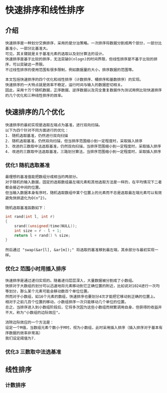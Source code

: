 # 快速排序和线性排序 #
## 介绍 ##
	快速排序是一种划分交换排序，采用的是分治策略。一次排序将数据分割成两个部分，一部分比基准小，一部分比基准大。
	可见，其关键就是关于基准元素的选取以及划分算法的设计。
	快速排序是基于比较的排序，无法突破O(nlogn)的时间界限，但线性排序是不基于比较的排序，可以突破这一界限。
	不过线性排序的使用范围有很多限制，例如数据量的大小，排序数据的范围等。
	
	本文包括快速排序的四个优化和线性排序（计数排序、桶排序和基数排序）的实现。
	快速排序的一大特点就是效率不稳定，运行时间与输入的数据密切相关。
	因此，采用十万个随机数据，正序数据、逆序数据以及完全重复数据作为测试用例比较快速排序的几个优化和三种线性排序的效率。

## 快速排序的几个优化 ##
    快速排序的最初实现是选取左端点为基准，进行双向扫描。
    以下为四个针对不同方面进行的优化：
    1. 随机选取基准，仍然进行双向扫描
    2. 随机选取基准，仍然双向扫描，但当排序范围缩小到一定程度时，采取插入排序
    3. 改进的三数取中法选取基准，仍然双向扫描，当排序范围缩小到一定程度时，采取插入排序
    4. 改进的三数取中法选取基准，三路划分算法，当排序范围缩小到一定程度时，采取插入排序

### 优化1 随机选取基准 ###
    最理想的基准值能把数组分成相当的两部分。
    对于随机的输入数据，固定的选取数组最左端元素和其他选取方法是一样的，在平均情况下二者都会接近中间的位置。
    但当输入数据本身有序时，随机选取数组中某个位置上的元素而不总是选取最左端元素可以有效避免快排退化为O(n^2)。
    
    随机选取基准函数如下：
```c
int rand(int l, int r)
{
	srand((unsigned)time(NULL));
	int size = r - l + 1;
	return l + rand() % size;
}
```
    然后通过 "swap(&ar[l], &ar[m]);" 将选取的基准移到最左端，其余部分与最初实现一样。
    
### 优化2 范围小时用插入排序 ###
    快速排序是通过递归实现的。随着递归层层深入，大量数据被分割成了小数组。
    快排对于大数组的划分可以迅速地将元素移动到它正确位置的附近，比如说对1024进行一次均等划分，那么某个元素可能会移动数百个单位位置。
    然而对于小数组，如16个元素的数组，快速排序也要划分4次才能把它移动到正确的位置上。
    相对于之前几百个位置的移动，小数组排序一次只能移动几个单位的位置。
    总之，当排序进入到小数组阶段后，它将多次因为这些小数组而频繁调用自身，但获得的收益并不大，称为"小数组的边际效应"。
    
    消除边际效应的一个方法是：
    设定一个M值，当数组元素个数小于M时，视为小数组，此时采用插入排序（插入排序对于基本有序数据的效率非常高）
    我们设定阈值为7.
  
### 优化3 三数取中法选基准 ###

  
  
  
  
    
## 线性排序 ##
### 计数排序 ###

 

